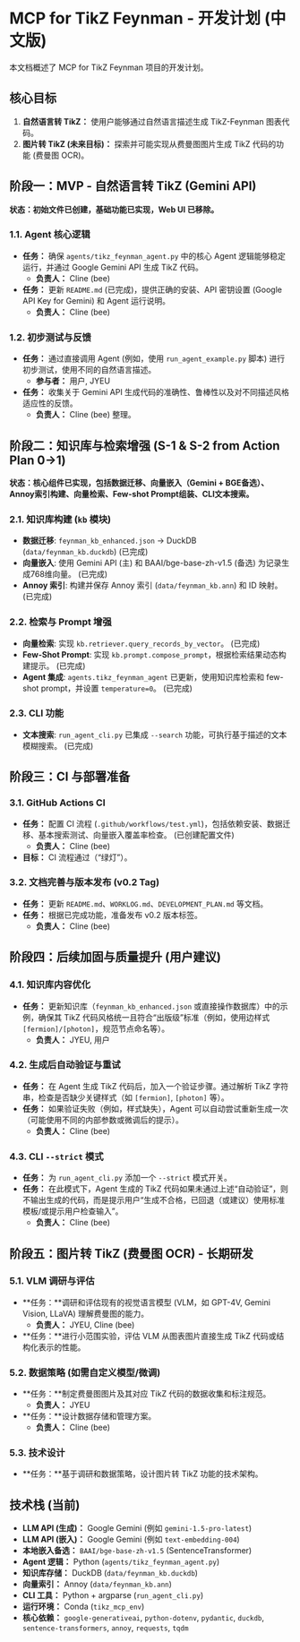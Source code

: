 # MCP for TikZ Feynman - 开发计划 (中文版)

本文档概述了 MCP for TikZ Feynman 项目的开发计划。

## 核心目标

1.  **自然语言转 TikZ：** 使用户能够通过自然语言描述生成 TikZ-Feynman 图表代码。
2.  **图片转 TikZ (未来目标)：** 探索并可能实现从费曼图图片生成 TikZ 代码的功能 (费曼图 OCR)。

## 阶段一：MVP - 自然语言转 TikZ (Gemini API)

**状态：初始文件已创建，基础功能已实现，Web UI 已移除。**

### 1.1. Agent 核心逻辑
*   **任务：** 确保 `agents/tikz_feynman_agent.py` 中的核心 Agent 逻辑能够稳定运行，并通过 Google Gemini API 生成 TikZ 代码。
    *   **负责人：** Cline (bee)
*   **任务：** 更新 `README.md` (已完成)，提供正确的安装、API 密钥设置 (Google API Key for Gemini) 和 Agent 运行说明。
    *   **负责人：** Cline (bee)

### 1.2. 初步测试与反馈
*   **任务：** 通过直接调用 Agent (例如，使用 `run_agent_example.py` 脚本) 进行初步测试，使用不同的自然语言描述。
    *   **参与者：** 用户, JYEU
*   **任务：** 收集关于 Gemini API 生成代码的准确性、鲁棒性以及对不同描述风格适应性的反馈。
    *   **负责人：** Cline (bee) 整理。

## 阶段二：知识库与检索增强 (S-1 & S-2 from Action Plan 0->1)

**状态：核心组件已实现，包括数据迁移、向量嵌入（Gemini + BGE备选）、Annoy索引构建、向量检索、Few-shot Prompt组装、CLI文本搜索。**

### 2.1. 知识库构建 (`kb` 模块)
*   **数据迁移**: `feynman_kb_enhanced.json` -> DuckDB (`data/feynman_kb.duckdb`) (已完成)
*   **向量嵌入**: 使用 Gemini API (主) 和 BAAI/bge-base-zh-v1.5 (备选) 为记录生成768维向量。 (已完成)
*   **Annoy 索引**: 构建并保存 Annoy 索引 (`data/feynman_kb.ann`) 和 ID 映射。 (已完成)

### 2.2. 检索与 Prompt 增强
*   **向量检索**: 实现 `kb.retriever.query_records_by_vector`。 (已完成)
*   **Few-Shot Prompt**: 实现 `kb.prompt.compose_prompt`，根据检索结果动态构建提示。 (已完成)
*   **Agent 集成**: `agents.tikz_feynman_agent` 已更新，使用知识库检索和 few-shot prompt，并设置 `temperature=0`。 (已完成)

### 2.3. CLI 功能
*   **文本搜索**: `run_agent_cli.py` 已集成 `--search` 功能，可执行基于描述的文本模糊搜索。 (已完成)

## 阶段三：CI 与部署准备

### 3.1. GitHub Actions CI
*   **任务：** 配置 CI 流程 (`.github/workflows/test.yml`)，包括依赖安装、数据迁移、基本搜索测试、向量嵌入覆盖率检查。 (已创建配置文件)
    *   **负责人：** Cline (bee)
*   **目标：** CI 流程通过（“绿灯”）。

### 3.2. 文档完善与版本发布 (v0.2 Tag)
*   **任务：** 更新 `README.md`、`WORKLOG.md`、`DEVELOPMENT_PLAN.md` 等文档。
*   **任务：** 根据已完成功能，准备发布 v0.2 版本标签。
    *   **负责人：** Cline (bee)

## 阶段四：后续加固与质量提升 (用户建议)

### 4.1. 知识库内容优化
*   **任务：** 更新知识库（`feynman_kb_enhanced.json` 或直接操作数据库）中的示例，确保其 TikZ 代码风格统一且符合“出版级”标准（例如，使用边样式 `[fermion]/[photon]`，规范节点命名等）。
    *   **负责人：** JYEU, 用户

### 4.2. 生成后自动验证与重试
*   **任务：** 在 Agent 生成 TikZ 代码后，加入一个验证步骤。通过解析 TikZ 字符串，检查是否缺少关键样式（如 `[fermion]`, `[photon]` 等）。
*   **任务：** 如果验证失败（例如，样式缺失），Agent 可以自动尝试重新生成一次（可能使用不同的内部参数或微调后的提示）。
    *   **负责人：** Cline (bee)

### 4.3. CLI `--strict` 模式
*   **任务：** 为 `run_agent_cli.py` 添加一个 `--strict` 模式开关。
*   **任务：** 在此模式下，Agent 生成的 TikZ 代码如果未通过上述“自动验证”，则不输出生成的代码，而是提示用户“生成不合格，已回退（或建议）使用标准模板/或提示用户检查输入”。
    *   **负责人：** Cline (bee)

## 阶段五：图片转 TikZ (费曼图 OCR) - 长期研发

### 5.1. VLM 调研与评估
*   **任务：**调研和评估现有的视觉语言模型 (VLM，如 GPT-4V, Gemini Vision, LLaVA) 理解费曼图的能力。
    *   **负责人：** JYEU, Cline (bee)
*   **任务：**进行小范围实验，评估 VLM 从图表图片直接生成 TikZ 代码或结构化表示的性能。

### 5.2. 数据策略 (如需自定义模型/微调)
*   **任务：**制定费曼图图片及其对应 TikZ 代码的数据收集和标注规范。
    *   **负责人：** JYEU
*   **任务：**设计数据存储和管理方案。
    *   **负责人：** Cline (bee)

### 5.3. 技术设计
*   **任务：**基于调研和数据策略，设计图片转 TikZ 功能的技术架构。

## 技术栈 (当前)
*   **LLM API (生成)：** Google Gemini (例如 `gemini-1.5-pro-latest`)
*   **LLM API (嵌入)：** Google Gemini (例如 `text-embedding-004`)
*   **本地嵌入备选：** `BAAI/bge-base-zh-v1.5` (SentenceTransformer)
*   **Agent 逻辑：** Python (`agents/tikz_feynman_agent.py`)
*   **知识库存储：** DuckDB (`data/feynman_kb.duckdb`)
*   **向量索引：** Annoy (`data/feynman_kb.ann`)
*   **CLI 工具：** Python + argparse (`run_agent_cli.py`)
*   **运行环境：** Conda (`tikz_mcp_env`)
*   **核心依赖：** `google-generativeai`, `python-dotenv`, `pydantic`, `duckdb`, `sentence-transformers`, `annoy`, `requests`, `tqdm`

